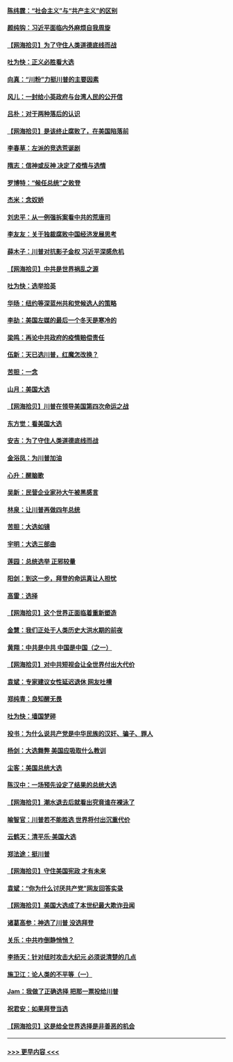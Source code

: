 #### [陈纬霆：“社会主义”与“共产主义”的区别](../pages/nsc993/n12562417.md?t=11211051) 
#### [颜纯钩：习近平面临内外麻烦自我周旋](../pages/nsc993/n12563356.md?t=11211051) 
#### [【网海拾贝】为了守住人类道德底线而战](../pages/nsc993/n12562542.md?t=11211051) 
#### [吐为快：正义必胜看大选](../pages/nsc993/n12561967.md?t=11211051) 
#### [向真：“川粉”力挺川普的主要因素](../pages/nsc993/n12560774.md?t=11211051) 
#### [风儿：一封给小英政府与台湾人民的公开信](../pages/nsc993/n12560581.md?t=11211051) 
#### [吕朴：对于两种落后的认识](../pages/nsc993/n12560492.md?t=11211051) 
#### [【网海拾贝】是该终止腐败了，在美国陷落前](../pages/nsc993/n12559936.md?t=11211051) 
#### [李春草：左派的竞选荒诞剧](../pages/nsc993/n12558380.md?t=11211051) 
#### [隋志：信神或反神 决定了疫情与选情](../pages/nsc993/n12558255.md?t=11211051) 
#### [罗博特：“候任总统”之败登](../pages/nsc993/n12558189.md?t=11211051) 
#### [杰米：念奴娇](../pages/nsc993/n12558174.md?t=11211051) 
#### [刘忠平：从一例强拆案看中共的荒唐司](../pages/nsc993/n12558036.md?t=11211051) 
#### [李友友：关于独裁腐败中国经济发展思考](../pages/nsc993/n12558004.md?t=11211051) 
#### [薛木子：川普对抗影子金权 习近平深感危机](../pages/nsc993/n12557342.md?t=11211051) 
#### [【网海拾贝】中共是世界祸乱之源](../pages/nsc993/n12555353.md?t=11211051) 
#### [吐为快：选举拾英](../pages/nsc993/n12555041.md?t=11211051) 
#### [华旸：纽约等深蓝州共和党候选人的策略](../pages/nsc993/n12554309.md?t=11211051) 
#### [李劼：美国左媒的最后一个冬天是寒冷的](../pages/nsc993/n12552947.md?t=11211051) 
#### [梁鸣：再论中共政府的疫情赔偿责任](../pages/nsc993/n12553012.md?t=11211051) 
#### [伍新：天已选川普，红魔怎改换？](../pages/nsc993/n12552970.md?t=11211051) 
#### [苦胆：一念](../pages/nsc993/n12552957.md?t=11211051) 
#### [山月：美国大选](../pages/nsc993/n12552446.md?t=11211051) 
#### [【网海拾贝】川普在领导美国第四次命运之战](../pages/nsc993/n12551973.md?t=11211051) 
#### [东方觉：看美国大选](../pages/nsc993/n12551647.md?t=11211051) 
#### [安吉：为了守住人类道德底线而战](../pages/nsc993/n12551111.md?t=11211051) 
#### [金浴凤：为川普加油](../pages/nsc993/n12551085.md?t=11211051) 
#### [心升：醒脑歌](../pages/nsc993/n12550984.md?t=11211051) 
#### [吴新：民营企业家孙大午被黑感言](../pages/nsc993/n12550656.md?t=11211051) 
#### [林泉：让川普再做四年总统](../pages/nsc993/n12550640.md?t=11211051) 
#### [苦胆：大选如镜](../pages/nsc993/n12550630.md?t=11211051) 
#### [宇明：大选三部曲](../pages/nsc993/n12550603.md?t=11211051) 
#### [莲园：总统选举 正邪较量](../pages/nsc993/n12550594.md?t=11211051) 
#### [阳剑：到这一步，拜登的命运真让人担忧](../pages/nsc993/n12549093.md?t=11211051) 
#### [高雷：选择](../pages/nsc993/n12549087.md?t=11211051) 
#### [【网海拾贝】这个世界正面临着重新塑造](../pages/nsc993/n12548326.md?t=11211051) 
#### [金慧：我们正处于人类历史大洪水期的前夜](../pages/nsc993/n12547914.md?t=11211051) 
#### [黄翔：中共是中共 中国是中国（之一）](../pages/nsc993/n12547576.md?t=11211051) 
#### [【网海拾贝】对中共短视会让全世界付出大代价](../pages/nsc993/n12546043.md?t=11211051) 
#### [袁斌：专家建议女性延迟退休 网友吐槽](../pages/nsc993/n12545424.md?t=11211051) 
#### [郑纯青：良知醒无畏](../pages/nsc993/n12545394.md?t=11211051) 
#### [吐为快：墙国梦碎](../pages/nsc993/n12545309.md?t=11211051) 
#### [投书：为什么说共产党是中华民族的汉奸、骗子、罪人](../pages/nsc993/n12545089.md?t=11211051) 
#### [杨剑：大选舞弊 美国应吸取什么教训](../pages/nsc993/n12543937.md?t=11211051) 
#### [尘客：美国总统大选](../pages/nsc993/n12543828.md?t=11211051) 
#### [陈汉中：一场预先设定了结果的总统大选](../pages/nsc993/n12543564.md?t=11211051) 
#### [【网海拾贝】潮水退去后就看出究竟谁在裸泳了](../pages/nsc993/n12543321.md?t=11211051) 
#### [喻智官：川普若不能胜选 世界将付出沉重代价](../pages/nsc993/n12541352.md?t=11211051) 
#### [云鹤天：清平乐‧美国大选](../pages/nsc993/n12540916.md?t=11211051) 
#### [郑法途：挺川普](../pages/nsc993/n12540898.md?t=11211051) 
#### [【网海拾贝】守住美国宪政 才有未来](../pages/nsc993/n12540423.md?t=11211051) 
#### [袁斌：“你为什么讨厌共产党”网友回答实录](../pages/nsc993/n12540208.md?t=11211051) 
#### [【网海拾贝】美国大选成了本世纪最大欺诈丑闻](../pages/nsc993/n12538029.md?t=11211051) 
#### [诸葛高参：神选了川普 没选拜登](../pages/nsc993/n12537664.md?t=11211051) 
#### [关乐：中共咋倒静悄悄？](../pages/nsc993/n12537615.md?t=11211051) 
#### [李扬天：针对纽时攻击大纪元 必须说清楚的几点](../pages/nsc993/n12536001.md?t=11211051) 
#### [施卫江：论人类的不平等（一）](../pages/nsc993/n12535700.md?t=11211051) 
#### [Jam：我做了正确选择 把那一票投给川普](../pages/nsc993/n12535743.md?t=11211051) 
#### [祝君安：如果拜登当选](../pages/nsc993/n12535726.md?t=11211051) 
#### [【网海拾贝】这是给全世界选择是非善恶的机会](../pages/nsc993/n12535061.md?t=11211051) 

----
#### [ >>> 更早内容 <<< ](../indexes/nsc993-earlier.md)
